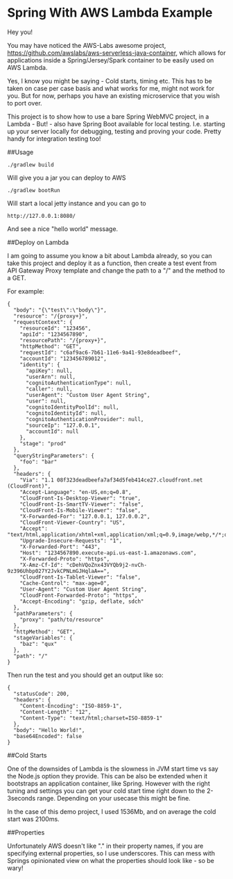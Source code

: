 # Spring With AWS Lambda Example

Hey you!

You may have noticed the AWS-Labs awesome project, https://github.com/awslabs/aws-serverless-java-container, which
allows for applications inside a Spring/Jersey/Spark container to be easily used on AWS Lambda.

Yes, I know you might be saying - Cold starts, timing etc. This has to be taken on case per case basis
and what works for me, might not work for you. But for now, perhaps you have an existing microservice
that you wish to port over.

This project is to show how to use a bare Spring WebMVC project, in a Lambda - But! - also have Spring Boot
available for local testing. I.e. starting up your server locally for debugging, testing and proving your code.
Pretty handy for integration testing too!

##Usage

`./gradlew build`

Will give you a jar you can deploy to AWS

`./gradlew bootRun`

Will start a local jetty instance and you can go to

`http://127.0.0.1:8080/`

And see a nice "hello world" message.

##Deploy on Lambda

I am going to assume you know a bit about Lambda already, so you can take this project and deploy it as a function, then create
a test event from API Gateway Proxy template and change the path to a "/" and the method to a GET.

For example:

```
{
  "body": "{\"test\":\"body\"}",
  "resource": "/{proxy+}",
  "requestContext": {
    "resourceId": "123456",
    "apiId": "1234567890",
    "resourcePath": "/{proxy+}",
    "httpMethod": "GET",
    "requestId": "c6af9ac6-7b61-11e6-9a41-93e8deadbeef",
    "accountId": "123456789012",
    "identity": {
      "apiKey": null,
      "userArn": null,
      "cognitoAuthenticationType": null,
      "caller": null,
      "userAgent": "Custom User Agent String",
      "user": null,
      "cognitoIdentityPoolId": null,
      "cognitoIdentityId": null,
      "cognitoAuthenticationProvider": null,
      "sourceIp": "127.0.0.1",
      "accountId": null
    },
    "stage": "prod"
  },
  "queryStringParameters": {
    "foo": "bar"
  },
  "headers": {
    "Via": "1.1 08f323deadbeefa7af34d5feb414ce27.cloudfront.net (CloudFront)",
    "Accept-Language": "en-US,en;q=0.8",
    "CloudFront-Is-Desktop-Viewer": "true",
    "CloudFront-Is-SmartTV-Viewer": "false",
    "CloudFront-Is-Mobile-Viewer": "false",
    "X-Forwarded-For": "127.0.0.1, 127.0.0.2",
    "CloudFront-Viewer-Country": "US",
    "Accept": "text/html,application/xhtml+xml,application/xml;q=0.9,image/webp,*/*;q=0.8",
    "Upgrade-Insecure-Requests": "1",
    "X-Forwarded-Port": "443",
    "Host": "1234567890.execute-api.us-east-1.amazonaws.com",
    "X-Forwarded-Proto": "https",
    "X-Amz-Cf-Id": "cDehVQoZnx43VYQb9j2-nvCh-9z396Uhbp027Y2JvkCPNLmGJHqlaA==",
    "CloudFront-Is-Tablet-Viewer": "false",
    "Cache-Control": "max-age=0",
    "User-Agent": "Custom User Agent String",
    "CloudFront-Forwarded-Proto": "https",
    "Accept-Encoding": "gzip, deflate, sdch"
  },
  "pathParameters": {
    "proxy": "path/to/resource"
  },
  "httpMethod": "GET",
  "stageVariables": {
    "baz": "qux"
  },
  "path": "/"
}
```

Then run the test and you should get an output like so:

```
{
  "statusCode": 200,
  "headers": {
    "Content-Encoding": "ISO-8859-1",
    "Content-Length": "12",
    "Content-Type": "text/html;charset=ISO-8859-1"
  },
  "body": "Hello World!",
  "base64Encoded": false
}
```


##Cold Starts

One of the downsides of Lambda is the slowness in JVM start time vs say the Node.js option they provide. This
can be also be extended when it bootstraps an application container, like Spring. However with the right tuning
and settings you can get your cold start time right down to the 2-3seconds range. Depending on your usecase this might
be fine.

In the case of this demo project, I used 1536Mb, and on average the cold start was 2100ms.

##Properties

Unfortunately AWS doesn't like "." in their property names, if you are specifying external properties, so I use underscores. This
can mess with Springs opinionated view on what the properties should look like - so be wary!
